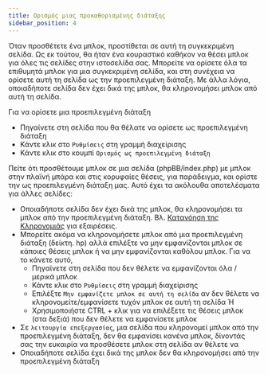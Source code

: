 ```yaml
---
title: Ορισμός μιας προκαθορισμένης διάταξης
sidebar_position: 4
---
```


Όταν προσθέτετε ένα μπλοκ, προστίθεται σε αυτή τη συγκεκριμένη σελίδα. Ως εκ τούτου, θα ήταν ένα κουραστικό καθήκον να θέσει μπλοκ για όλες τις σελίδες στην ιστοσελίδα σας. Μπορείτε να ορίσετε όλα τα επιθυμητά μπλοκ για μια συγκεκριμένη σελίδα, και στη συνέχεια να ορίσετε αυτή τη σελίδα ως την προεπιλεγμένη διάταξη. Με άλλα λόγια, οποιαδήποτε σελίδα δεν έχει δικά της μπλοκ, θα κληρονομήσει μπλοκ από αυτή τη σελίδα.

Για να ορίσετε μια προεπιλεγμένη διάταξη
* Πηγαίνετε στη σελίδα που θα θέλατε να ορίσετε ως προεπιλεγμένη διάταξη
* Κάντε κλικ στο `Ρυθμίσεις` στη γραμμή διαχείρισης
* Κάντε κλικ στο κουμπί `Ορισμός ως προεπιλεγμένη διάταξη`

Πείτε ότι προσθέτουμε μπλοκ σε μια σελίδα (phpBB/index.php) με μπλοκ στην πλαϊνή μπάρα και στις κορυφαίες θέσεις, για παράδειγμα, και ορίστε την ως προεπιλεγμένη διάταξη μας. Αυτό έχει τα ακόλουθα αποτελέσματα για άλλες σελίδες:
* Οποιαδήποτε σελίδα δεν έχει δικά της μπλοκ, θα κληρονομήσει τα μπλοκ από την προεπιλεγμένη διάταξη. Βλ. [Κατανόηση της Κληρονομιάς](/docs/user/site/block-inheritance) για εξαιρέσεις.
* Μπορείτε ακόμα να κληρονομήσετε μπλοκ από μια προεπιλεγμένη διάταξη (δείκτη. hp) αλλά επιλέξτε να μην εμφανίζονται μπλοκ σε κάποιες θέσεις μπλοκ ή να μην εμφανίζονται καθόλου μπλοκ. Για να το κάνετε αυτό,
    * Πηγαίνετε στη σελίδα που δεν θέλετε να εμφανίζονται όλα / μερικά μπλοκ
    * Κάντε κλικ στο `Ρυθμίσεις` στη γραμμή διαχείρισης
    * Επιλέξτε `Μην εμφανίζετε μπλοκ σε αυτή τη σελίδα` αν δεν θέλετε να κληρονομείτε/εμφανίσετε τυχόν μπλοκ σε αυτή τη σελίδα Ή
    * Χρησιμοποιήστε CTRL + κλικ για να επιλέξετε τις θέσεις μπλοκ (στα δεξιά) που δεν θέλετε να εμφανίσετε μπλοκ
* Σε `λειτουργία επεξεργασίας`, μια σελίδα που κληρονομεί μπλοκ από την προεπιλεγμένη διάταξη, δεν θα εμφανίσει κανένα μπλοκ, δίνοντάς σας την ευκαιρία να προσθέσετε μπλοκ στη σελίδα αν θέλετε να
* Οποιαδήποτε σελίδα έχει δικά της μπλοκ δεν θα κληρονομήσει από την προεπιλεγμένη διάταξη
